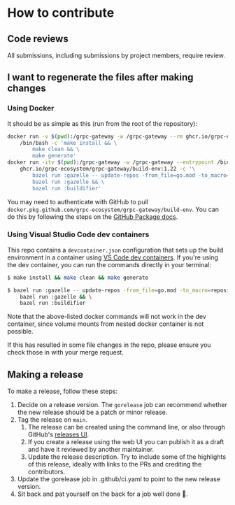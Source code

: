 # How to contribute

## Code reviews

All submissions, including submissions by project members, require review.

## I want to regenerate the files after making changes

### Using Docker

It should be as simple as this (run from the root of the repository):

```bash
docker run -v $(pwd):/grpc-gateway -w /grpc-gateway --rm ghcr.io/grpc-ecosystem/grpc-gateway/build-env:1.22 \
    /bin/bash -c 'make install && \
        make clean && \
        make generate'
docker run -itv $(pwd):/grpc-gateway -w /grpc-gateway --entrypoint /bin/bash --rm \
    ghcr.io/grpc-ecosystem/grpc-gateway/build-env:1.22 -c '\
        bazel run :gazelle -- update-repos -from_file=go.mod -to_macro=repositories.bzl%go_repositories && \
        bazel run :gazelle && \
        bazel run :buildifier'
```

You may need to authenticate with GitHub to pull `docker.pkg.github.com/grpc-ecosystem/grpc-gateway/build-env`.
You can do this by following the steps on the [GitHub Package docs](https://docs.github.com/en/packages/working-with-a-github-packages-registry/working-with-the-container-registry#authenticating-to-the-container-registry).

### Using Visual Studio Code dev containers

This repo contains a `devcontainer.json` configuration that sets up the build environment in a container using
[VS Code dev containers](https://code.visualstudio.com/docs/remote/containers). If you're using the dev container,
you can run the commands directly in your terminal:

```sh
$ make install && make clean && make generate
```

```sh
$ bazel run :gazelle -- update-repos -from_file=go.mod -to_macro=repositories.bzl%go_repositories && \
    bazel run :gazelle && \
    bazel run :buildifier
```

Note that the above-listed docker commands will not work in the dev container, since volume mounts from
nested docker container is not possible.

If this has resulted in some file changes in the repo, please ensure you check those in with your merge request.

## Making a release

To make a release, follow these steps:

1. Decide on a release version. The `gorelease` job can
   recommend whether the new release should be a patch or minor release.
1. Tag the release on `main`.
   1. The release can be created using the command line, or also through GitHub's [releases
      UI](https://github.com/grpc-ecosystem/grpc-gateway/releases/new).
   1. If you create a release using the web UI you can publish it as a draft and have it
      reviewed by another maintainer.
   1. Update the release description. Try to include some of the highlights of this release,
      ideally with links to the PRs and crediting the contributors.
1. Update the gorelease job in .github/ci.yaml to point to the new release version.
1. Sit back and pat yourself on the back for a job well done :clap:.
